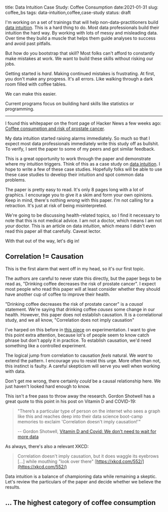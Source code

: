 title: Data Intuition Case Study: Coffee Consumption
date:2021-01-31
slug: coffee_bs
tags: data-intuition,coffee,case-study
status: draft


I'm working on a set of trainings that will help non-data-practitioners
build [data intuition](/data_intuition.html).
This is a hard thing to do.
Most data professionals build their intuition the hard way.
By working with lots of messy and misleading data.
Over time they build a muscle that helps them guide analyses to success
and avoid past pitfalls.

But how do you bootstrap that skill?
Most folks can't afford to constantly make mistakes at work.
We want to build these skills without risking our jobs.

Getting started is *hard*.
Making continued mistakes is frustrating.
At first, you don't make any progress. It's all errors.
Like walking through a dark room filled with coffee tables.

We can make this easier.

Current programs focus on building hard skills like statistics or programming.





---

I found this whitepaper on the front page of Hacker News a few weeks ago:
[Coffee consumption and risk of prostate cancer](https://bmjopen.bmj.com/content/11/2/e038902).

My data intuition started raising alarms immediately.
So much so that I expect 
most data professionals immediately write this study off as bullshit.
To verify, I sent the paper to some of my peers and got similar feedback.

This is a great opportunity to work through the paper 
and demonstrate where my intuition triggers.
Think of this as a case study on [data intuition](/data_intuition.html).
I hope to write a few of these case studies.
Hopefully folks will be able to use these case studies to 
develop their intuition and spot common data problems.

The paper is pretty easy to read. 
It's only 8 pages long with a lot of graphics.
I encourage you to give it a skim and form your own opinions.
Keep in mind, there's nothing *wrong* with this paper.
I'm not calling for a retraction.
It's just at risk of being misinterpreted.

We're going to be discussing health-related topics,
so I find it necessary to note that this is not medical advice.
I am not a doctor, which means I am not *your* doctor.
This is an article on data *intuition*,
which means I didn't even read this paper all that carefully.
Caveat lector.

With that out of the way, let's dig in!

## Correlation != Causation

This is the first alarm that went off in my head,
so it's our first topic.

The authors are careful to never state this directly,
but the paper begs to be read as,
"Drinking coffee decreases the risk of prostate cancer".
I expect most people who read this paper 
will at least consider whether they should have another cup of coffee
to improve their health.

"Drinking coffee decreases the risk of prostate cancer"
is a *causal* statement.
We're saying that drinking coffee *causes* some change in our health.
However, this paper does not establish causation.
It is a correlational study, and we all know,
"Correlation does not imply causation"

I've harped on this before in [this piece](/why_experiment.html) on experimentation.
I want to give this point extra attention,
because lot's of people seem to know catch phrase
but don't apply it in practice.
To establish causation, we'd need something like a controlled experiment.

The logical jump from correlation to causation *feels* natural.
We *want* to extend the pattern.
I encourage you to resist this urge. 
More often than not, this instinct is faulty.
A careful skepticism will serve you well when working with data.

Don't get me wrong, there certainly *could* be a causal relationship here.
We just haven't looked hard enough to know.

This isn't a free pass to throw away the research.
Gordon Shotwell has a great quote to this point
in his post on Vitamin D and COVID-19:

> "There’s a particular type of person on the internet 
> who sees a graph like this 
> and reaches deep into their data science boot-camp memories 
> to exclaim 'Correlation doesn't imply causation!'"
> 
> -- Gordon Shotwell, [Vitamin D and Covid: We don't need to wait for more data](https://shotwell.ca/posts/supplment_vitamin_d/)

As always, there's also a relevant XKCD:

> Correlation doesn't imply causation, 
> but it does waggle its eyebrows [...] while mouthing "look over there" 
> [https://xkcd.com/552/](https://xkcd.com/552/)

Data intuition is a balance of championing data while remaining a skeptic.
Let's review the particulars of the paper
and decide whether we believe the results.

## ... The highest category of coffee consumption
